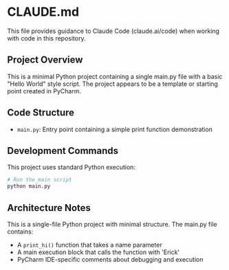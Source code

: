 # CLAUDE.md

This file provides guidance to Claude Code (claude.ai/code) when working with code in this repository.

## Project Overview

This is a minimal Python project containing a single main.py file with a basic "Hello World" style script. The project appears to be a template or starting point created in PyCharm.

## Code Structure

- `main.py`: Entry point containing a simple print function demonstration

## Development Commands

This project uses standard Python execution:

```bash
# Run the main script
python main.py
```

## Architecture Notes

This is a single-file Python project with minimal structure. The main.py file contains:
- A `print_hi()` function that takes a name parameter
- A main execution block that calls the function with 'Erick'
- PyCharm IDE-specific comments about debugging and execution